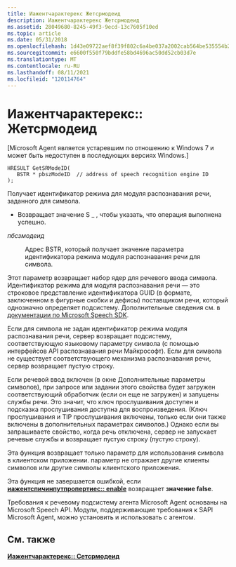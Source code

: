 ```yaml
---
title: Иажентчарактерекс Жетсрмодеид
description: Иажентчарактерекс Жетсрмодеид
ms.assetid: 28049680-8245-49f3-9ecd-13c7605f10ed
ms.topic: article
ms.date: 05/31/2018
ms.openlocfilehash: 1d43e09722aef8f39f802c6a4be037a2002cab564be535554b2450668faed90d
ms.sourcegitcommit: e6600f550f79bddfe58bd4696ac50dd52cb03d7e
ms.translationtype: MT
ms.contentlocale: ru-RU
ms.lasthandoff: 08/11/2021
ms.locfileid: "120114764"
---
```

# <a name="iagentcharacterexgetsrmodeid"></a>Иажентчарактерекс:: Жетсрмодеид

\[Microsoft Agent является устаревшим по отношению к Windows 7 и может быть недоступен в последующих версиях Windows.\]

``` syntax
HRESULT GetSRModeID(
   BSTR * pbszModeID  // address of speech recognition engine ID
);
```

Получает идентификатор режима для модуля распознавания речи, заданного для символа.

-   Возвращает значение S \_ , чтобы указать, что операция выполнена успешно.

<dl> <dt>

<span id="pbszModeID"></span><span id="pbszmodeid"></span><span id="PBSZMODEID"></span>*пбсзмодеид*
</dt> <dd>

Адрес BSTR, который получает значение параметра идентификатора режима модуля распознавания речи для символа.

</dd> </dl>

Этот параметр возвращает набор ядер для речевого ввода символа. Идентификатор режима для модуля распознавания речи — это строковое представление идентификатора GUID (в формате, заключенном в фигурные скобки и дефисы) поставщиком речи, который однозначно определяет подсистему. Дополнительные сведения см. в [документации по Microsoft Speech SDK](https://msdn.microsoft.com/library/ee705648.aspx).

Если для символа не задан идентификатор режима модуля распознавания речи, сервер возвращает подсистему, соответствующую языковому параметру символа (с помощью интерфейсов API распознавания речи Майкрософт). Если для символа не существует соответствующего механизма распознавания речи, сервер возвращает пустую строку.

Если речевой ввод включен (в окне Дополнительные параметры символов), при запросе или задании этого свойства будет загружен соответствующий обработчик (если он еще не загружен) и запущены службы речи. Это значит, что ключ прослушивания доступен и подсказка прослушивания доступна для воспроизведения. (Ключ прослушивания и TIP прослушивания включены, только если они также включены в дополнительных параметрах символов.) Однако если вы запрашиваете свойство, когда речь отключена, сервер не запускает речевые службы и возвращает пустую строку (пустую строку).

Эта функция возвращает только параметр для использования символа в клиентском приложении. параметр не отражает другие клиенты символов или другие символы клиентского приложения.

Эта функция не завершается ошибкой, если [**иажентспичинпутпропертиес:: enable**](iagentspeechinputproperties--getenabled.md) возвращает **значение false**.

Требования к речевому подсистему агента Microsoft Agent основаны на Microsoft Speech API. Модули, поддерживающие требования к SAPI Microsoft Agent, можно установить и использовать с агентом.

## <a name="see-also"></a>См. также

[**Иажентчарактерекс:: Сетсрмодеид**](iagentcharacterex--setsrmodeid.md)


 

 




